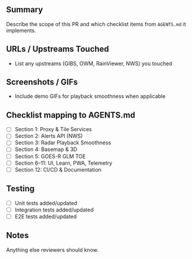 ## Summary

Describe the scope of this PR and which checklist items from `AGENTS.md` it implements.

## URLs / Upstreams Touched

- List any upstreams (GIBS, OWM, RainViewer, NWS) you touched

## Screenshots / GIFs

- Include demo GIFs for playback smoothness when applicable

## Checklist mapping to AGENTS.md

- [ ] Section 1: Proxy & Tile Services
- [ ] Section 2: Alerts API (NWS)
- [ ] Section 3: Radar Playback Smoothness
- [ ] Section 4: Basemap & 3D
- [ ] Section 5: GOES-R GLM TOE
- [ ] Section 6–11: UI, Learn, PWA, Telemetry
- [ ] Section 12: CI/CD & Documentation

## Testing

- [ ] Unit tests added/updated
- [ ] Integration tests added/updated
- [ ] E2E tests added/updated

## Notes

Anything else reviewers should know.
